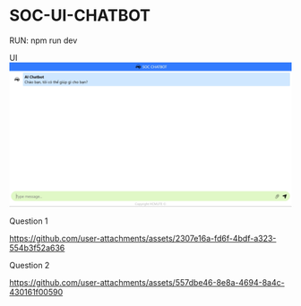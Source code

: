 # SOC-UI-CHATBOT

RUN: npm run dev

UI
![Alt text](./images/UI.png "UI")

Question 1

https://github.com/user-attachments/assets/2307e16a-fd6f-4bdf-a323-554b3f52a636

Question 2

https://github.com/user-attachments/assets/557dbe46-8e8a-4694-8a4c-430161f00590

